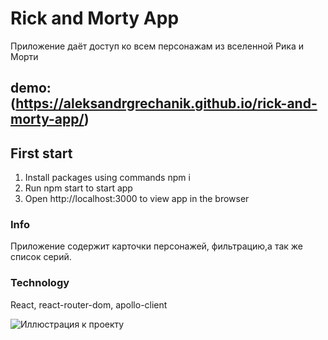 # Rick and Morty App

Приложение даёт доступ ко всем персонажам из вселенной Рика и Морти


## demo: (https://aleksandrgrechanik.github.io/rick-and-morty-app/)

## First start


1. Install packages using commands npm i
2. Run npm start to start app
3. Open http://localhost:3000 to view app in the browser


### Info
Приложение содержит карточки персонажей, фильтрацию,а так же список серий.

### Technology
React, react-router-dom, apollo-client


![Иллюстрация к проекту](https://ae01.alicdn.com/kf/H52dc926a5ff349299ee75a21acccf74fR/1PCS-Lovely-Badge-For-Decoration-On-Kids-Clothes-Acrylic-Rick-And-Morty-Icon-Brooch-Pin-Halloween.jpg)

